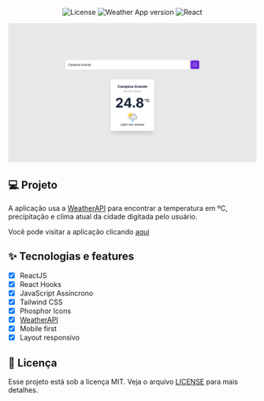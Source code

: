 <p align="center">
  <img alt="License" src="https://img.shields.io/badge/License-MIT-7C3AED?style=for-the-badge">

  <img alt="Weather App version" src="https://img.shields.io/badge/Weather%20App-v1.0-7C3AED?style=for-the-badge">

  <img alt="React" src="https://img.shields.io/badge/React-20232A?style=for-the-badge&logo=react&logoColor=61DAFB">
</p>

![cover](.github/preview.png)

## 💻 Projeto

A aplicação usa a [WeatherAPI](https://www.weatherapi.com) para encontrar a temperatura em ºC, precipitação e clima atual da cidade digitada pelo usuário.

Você pode visitar a aplicação clicando [aqui](https://weather-app-darllinsonazvd.vercel.app)

## ✨ Tecnologias e features

- [x] ReactJS
- [x] React Hooks
- [x] JavaScript Assíncrono
- [x] Tailwind CSS
- [x] Phosphor Icons
- [x] [WeatherAPI](https://www.weatherapi.com)
- [x] Mobile first
- [x] Layout responsivo

## 📄 Licença

Esse projeto está sob a licença MIT. Veja o arquivo [LICENSE](.github/LICENSE.md) para mais detalhes.

